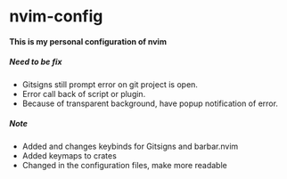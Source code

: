 # nvim-config

#### This is my personal configuration of nvim

##### Need to be fix
- Gitsigns still prompt error on git project is open.
- Error call back of script or plugin.
- Because of transparent background, have popup notification of error.

##### Note
- Added and changes keybinds for Gitsigns and barbar.nvim 
- Added keymaps to crates  
- Changed in the configuration files, make more readable

